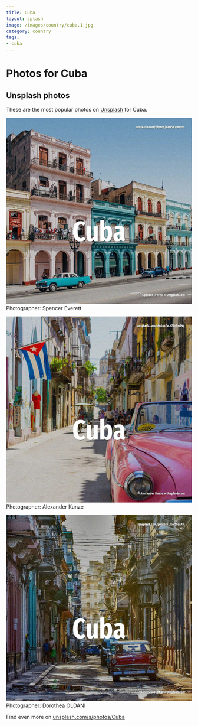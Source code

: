 ```yaml
---
title: Cuba
layout: splash
image: /images/country/cuba.1.jpg
category: country
tags:
- cuba
---
```

# Photos for Cuba
 
## Unsplash photos
These are the most popular photos on [Unsplash](https://unsplash.com) for Cuba.
 
![Cuba](/images/country/cuba.1.jpg)
Photographer:  Spencer Everett
 
![Cuba](/images/country/cuba.2.jpg)
Photographer:  Alexander Kunze
 
![Cuba](/images/country/cuba.3.jpg)
Photographer:  Dorothea OLDANI
 
Find even more on [unsplash.com/s/photos/Cuba](https://unsplash.com/s/photos/Cuba)
 
